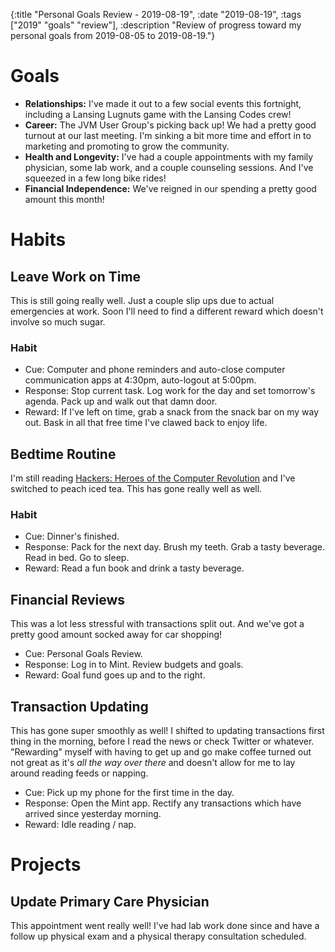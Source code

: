 {:title "Personal Goals Review - 2019-08-19", :date "2019-08-19", :tags ["2019" "goals" "review"], :description "Review of progress toward my personal goals from 2019-08-05 to 2019-08-19."}


# Goals
* **Relationships:** I've made it out to a few social events this fortnight, including a Lansing Lugnuts game with the Lansing Codes crew!
* **Career:** The JVM User Group's picking back up! We had a pretty good turnout at our last meeting. I'm sinking a bit more time and effort in to marketing and promoting to grow the community.
* **Health and Longevity:** I've had a couple appointments with my family physician, some lab work, and a couple counseling sessions. And I've squeezed in a few long bike rides!
* **Financial Independence:** We've reigned in our spending a pretty good amount this month!


# Habits
## Leave Work on Time
This is still going really well. Just a couple slip ups due to actual emergencies at work. Soon I'll need to find a different reward which doesn't involve so much sugar.

### Habit
* Cue: Computer and phone reminders and auto-close computer communication apps at 4:30pm, auto-logout at 5:00pm.
* Response: Stop current task. Log work for the day and set tomorrow's agenda. Pack up and walk out that damn door.
* Reward: If I've left on time, grab a snack from the snack bar on my way out. Bask in all that free time I've clawed back to enjoy life.

## Bedtime Routine
I'm still reading [Hackers: Heroes of the Computer Revolution](https://en.m.wikipedia.org/wiki/Hackers:_Heroes_of_the_Computer_Revolution) and I've switched to peach iced tea. This has gone really well as well.

### Habit
* Cue: Dinner's finished.
* Response: Pack for the next day. Brush my teeth. Grab a tasty beverage. Read in bed. Go to sleep.
* Reward: Read a fun book and drink a tasty beverage.

## Financial Reviews
This was a lot less stressful with transactions split out. And we've got a pretty good amount socked away for car shopping!

* Cue: Personal Goals Review.
* Response: Log in to Mint. Review budgets and goals.
* Reward: Goal fund goes up and to the right.

## Transaction Updating 
This has gone super smoothly as well! I shifted to updating transactions first thing in the morning, before I read the news or check Twitter or whatever. "Rewarding" myself with having to get up and go make coffee turned out not great as it's *all the way over there* and doesn't allow for me to lay around reading feeds or napping.

* Cue: Pick up my phone for the first time in the day.
* Response: Open the Mint app. Rectify any transactions which have arrived since yesterday morning.
* Reward: Idle reading / nap.

# Projects
## Update Primary Care Physician
This appointment went really well! I've had lab work done since and have a follow up physical exam and a physical therapy consultation scheduled.